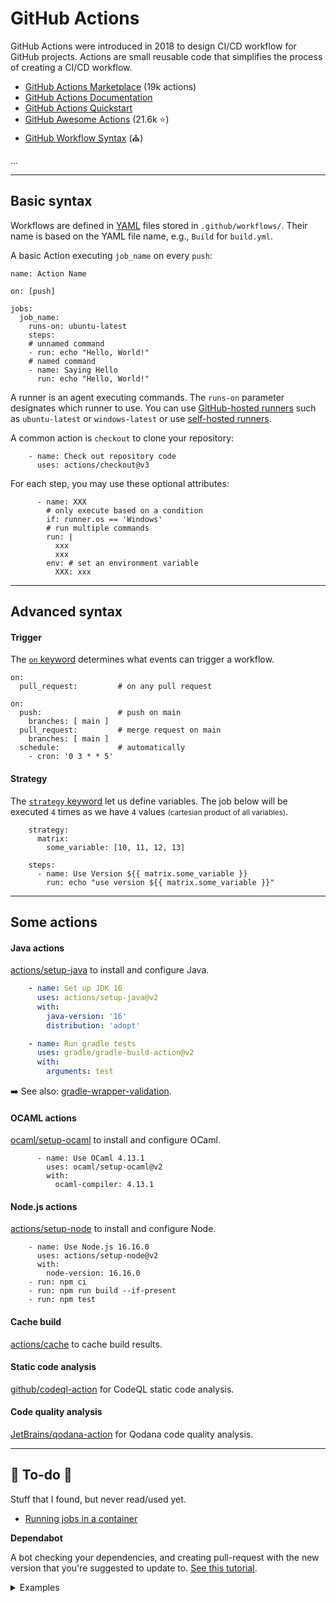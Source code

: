 # GitHub Actions

<div class="row row-cols-md-2"><div>

GitHub Actions were introduced in 2018 to design CI/CD workflow for GitHub projects. Actions are small reusable code that simplifies the process of creating a CI/CD workflow. 

* [GitHub Actions Marketplace](https://github.com/marketplace) (19k actions)
* [GitHub Actions Documentation](https://docs.github.com/actions)
* [GitHub Actions Quickstart](https://docs.github.com/en/actions/quickstart)
* [GitHub Awesome Actions](https://github.com/sdras/awesome-actions) (21.6k ⭐)
* [GitHub Workflow Syntax](https://docs.github.com/en/actions/using-workflows/workflow-syntax-for-github-actions) (⛪)
</div><div>

...
</div></div>

<hr class="sep-both">

<div class="row row-cols-md-2"><div>

## Basic syntax

Workflows are defined in [YAML](/programming-languages/others/data/yaml.md) files stored in `.github/workflows/`. Their name is based on the YAML file name, e.g., `Build` for `build.yml`.

A basic Action executing `job_name` on every `push`:

```yaml!
name: Action Name

on: [push]

jobs:
  job_name:
    runs-on: ubuntu-latest
    steps:
    # unnamed command
    - run: echo "Hello, World!"
    # named command
    - name: Saying Hello
      run: echo "Hello, World!"
```
</div><div>

A runner is an agent executing commands. The `runs-on` parameter designates which runner to use. You can use [GitHub-hosted runners](https://docs.github.com/en/actions/using-workflows/workflow-syntax-for-github-actions#choosing-github-hosted-runners) such as `ubuntu-latest` or `windows-latest` or use [self-hosted runners](https://docs.github.com/en/actions/hosting-your-own-runners/managing-self-hosted-runners/about-self-hosted-runners).

A common action is `checkout` to clone your repository:

```yaml!
    - name: Check out repository code
      uses: actions/checkout@v3
```

For each step, you may use these optional attributes:

```
      - name: XXX
        # only execute based on a condition
        if: runner.os == 'Windows'
        # run multiple commands
        run: |
          xxx
          xxx
        env: # set an environment variable
          XXX: xxx
```
</div></div>

<hr class="sep-both">

## Advanced syntax

<div class="row row-cols-md-2"><div>

#### Trigger

The [`on` keyword](https://docs.github.com/en/actions/using-workflows/events-that-trigger-workflows) determines what events can trigger a workflow.

```yaml!
on:
  pull_request:         # on any pull request

on:
  push:                 # push on main
    branches: [ main ]
  pull_request:         # merge request on main
    branches: [ main ]
  schedule:             # automatically
    - cron: '0 3 * * 5'
```
</div><div>

#### Strategy

The [`strategy` keyword](https://docs.github.com/en/actions/using-workflows/workflow-syntax-for-github-actions#jobsjob_idstrategy) let us define variables. The job below will be executed `4` times as we have `4` values <small>(cartesian product of all variables)</small>.

```yaml!
    strategy:
      matrix:
        some_variable: [10, 11, 12, 13]

    steps:
      - name: Use Version ${{ matrix.some_variable }}
        run: echo "use version ${{ matrix.some_variable }}"

```
</div></div>

<hr class="sep-both">

## Some actions

<div class="row row-cols-md-2"><div>

#### Java actions

[actions/setup-java](https://github.com/actions/setup-java) to install and configure Java.

```yaml
    - name: Set up JDK 16
      uses: actions/setup-java@v2
      with:
        java-version: '16'
        distribution: 'adopt'

    - name: Run gradle tests
      uses: gradle/gradle-build-action@v2
      with:
        arguments: test
```

➡️ See also: [gradle-wrapper-validation](https://github.com/gradle/wrapper-validation-action).

#### OCAML actions

[ocaml/setup-ocaml](https://github.com/ocaml/setup-ocaml) to install and configure OCaml.

```yaml!
      - name: Use OCaml 4.13.1
        uses: ocaml/setup-ocaml@v2
        with:
          ocaml-compiler: 4.13.1
```
</div><div>

#### Node.js actions

[actions/setup-node](https://github.com/actions/setup-node) to install and configure Node.

```yaml!
    - name: Use Node.js 16.16.0
      uses: actions/setup-node@v2
      with:
        node-version: 16.16.0
    - run: npm ci
    - run: npm run build --if-present
    - run: npm test
```

#### Cache build

[actions/cache](https://github.com/actions/cache) to cache build results.

#### Static code analysis

[github/codeql-action](https://github.com/github/codeql-action) for CodeQL static code analysis.

#### Code quality analysis

[JetBrains/qodana-action](https://github.com/JetBrains/qodana-action) for Qodana code quality analysis.
</div></div>

<hr class="sep-both">

## 👻 To-do 👻

Stuff that I found, but never read/used yet.

<div class="row row-cols-md-2"><div>

* [Running jobs in a container](https://docs.github.com/en/actions/using-jobs/running-jobs-in-a-container)
</div><div>

**Dependabot**

A bot checking your dependencies, and creating pull-request with the new version that you're suggested to update to. [See this tutorial](https://docs.github.com/en/code-security/dependabot/dependabot-version-updates/configuring-dependabot-version-updates#enabling-dependabot-version-updates).

<details class="details-e">
<summary>Examples</summary>

```yaml
version: 2
updates:
  - package-ecosystem: "gradle"
    directory: "/"
    schedule:
      interval: "daily"
```

```yaml
version: 2
updates:
  - package-ecosystem: "npm"
    directory: "/"
    schedule:
      interval: "daily"
      time: "13:00"
    open-pull-requests-limit: "99"
    versioning-strategy: "increase"
```
</details>
</div></div>